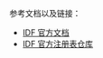 参考文档以及链接：

- [IDF 官方文档](https://docs.espressif.com/projects/esp-idf/zh_CN/v5.2.1/esp32/get-started/index.html)
- [IDF 官方注册表仓库](https://components.espressif.com/)
